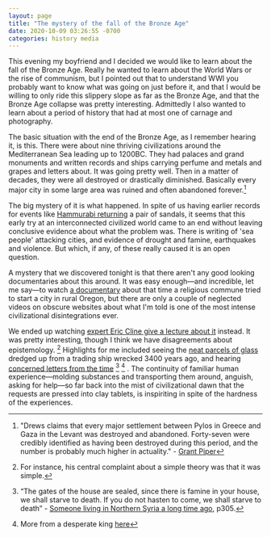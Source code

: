 ```yaml
---
layout: page
title: "The mystery of the fall of the Bronze Age"
date: 2020-10-09 03:26:55 -0700
categories: history media
---
```

This evening my boyfriend and I decided we would like to learn about the fall of the Bronze Age. Really he wanted to learn about the World Wars or the rise of communism, but I pointed out that to understand WWI you probably want to know what was going on just before it, and that I would be willing to only ride this slippery slope as far as the Bronze Age, and that the Bronze Age collapse was pretty interesting. Admittedly I also wanted to learn about a period of history that had at most one of carnage and photography.

The basic situation with the end of the Bronze Age, as I remember hearing it, is this. There were about nine thriving civilizations around the Mediterranean Sea leading up to 1200BC. They had palaces and grand monuments and written records and ships carrying perfume and metals and grapes and letters about. It was going pretty well. Then in a matter of decades, they were all destroyed or drastically diminished. Basically every major city in some large area was ruined and often abandoned forever.[^3]

The big mystery of it is what happened. In spite of us having earlier records for events like [Hammurabi returning](https://sellercentral.amazon.com/forums/t/the-first-return-in-history-from-nearly-4-000-years-ago/136283) a pair of sandals, it seems that this early try at an interconnected civilized world came to an end without leaving conclusive evidence about what the problem was. There is writing of 'sea people' attacking cities, and evidence of drought and famine, earthquakes and violence. But which, if any, of these really caused it is an open question.

A mystery that we discovered tonight is that there aren't any good looking documentaries about this around. It was easy enough—and incredible, let me say—to watch [a documentary](https://en.wikipedia.org/wiki/Wild_Wild_Country) about that time a religious commune tried to start a city in rural Oregon, but there are only a couple of neglected videos on obscure websites about what I'm told is one of the most intense civilizational disintegrations ever.

We ended up watching [expert Eric Cline give a lecture about it](https://www.youtube.com/watch?v=bRcu-ysocX4) instead. It was pretty interesting, though I think we have disagreements about epistemology. [^1] Highlights for me included seeing the [neat parcels of glass](https://www.pinterest.cl/pin/562668547186510361/) dredged up from a trading ship wrecked 3400 years ago, and hearing [concerned letters from the time](https://en.wikipedia.org/wiki/Ugaritic_texts) [^2] [^4] . The continuity of familiar human experience—molding substances and transporting them around, anguish, asking for help—so far back into the mist of civilizational dawn that the requests are pressed into clay tablets, is inspiriting in spite of the hardness of the experiences.

[^1]:  For instance, his central complaint about a simple theory was that it was simple.
[^2]: “The gates of the house are sealed, since there is famine in your house, we shall starve to death. If you do not hasten to come, we shall starve to death” - [Someone living in Northern Syria a long time ago](https://fada.birzeit.edu/jspui/bitstream/20.500.11889/4717/1/Halayqa-%20UF-42%20%20the%20Demise%20of%20Ugarit.pdf), p305.
[^4]: More from a desperate king [here](https://en.wikipedia.org/wiki/Ugarit#Destruction)
[^3]: "Drews claims that every major settlement between Pylos in Greece and Gaza in the Levant was destroyed and abandoned. Forty-seven were credibly identified as having been destroyed during this period, and the number is probably much higher in actuality." - [Grant Piper](https://medium.com/history-of-yesterday/what-destroyed-all-of-the-major-bronze-age-cities-c07cd434aeaf)
